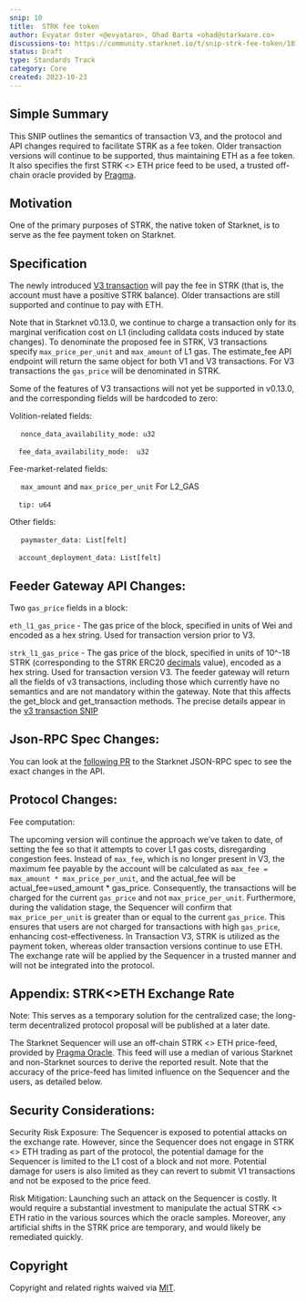 ```yaml
---
snip: 10
title:  STRK fee token
author: Evyatar Oster <@evyataro>, Ohad Barta <ohad@starkware.co>
discussions-to: https://community.starknet.io/t/snip-strk-fee-token/101924
status: Draft
type: Standards Track
category: Core
created: 2023-10-23
---
```



## Simple Summary
This SNIP outlines the semantics of transaction V3, and the protocol and API changes required to facilitate STRK as a fee token. Older transaction versions will continue to be supported, thus maintaining ETH as a fee token. It also specifies the first STRK <> ETH price feed to be used, a trusted off-chain oracle provided by [Pragma](https://www.pragmaoracle.com/). 

## Motivation

One of the primary purposes of STRK, the native token of Starknet, is to serve as the fee payment token on Starknet. 

## Specification

The newly introduced [V3 transaction](https://community.starknet.io/t/transaction-v3-snip/98228) will pay the fee in STRK (that is, the account must have a positive STRK balance). Older transactions are still supported and continue to pay with ETH. 

Note that in Starknet v0.13.0, we continue to charge a transaction only for its marginal verification cost on L1 (including calldata costs induced by state changes). To denominate the proposed fee in STRK, V3 transactions specify `max_price_per_unit` and `max_amount` of L1 gas. The estimate_fee API endpoint will return the same object for both V1 and V3 transactions. For V3 transactions the `gas_price` will be denominated in STRK.


Some of the features of V3 transactions will not yet be supported in v0.13.0, and the corresponding fields will be hardcoded to zero:

Volition-related fields:
    
&nbsp;&nbsp;&nbsp;&nbsp; `nonce_data_availability_mode: u32`
 
&nbsp;&nbsp;&nbsp;&nbsp;`fee_data_availability_mode:  u32`

Fee-market-related fields:

&nbsp;&nbsp;&nbsp;&nbsp; `max_amount` and `max_price_per_unit` For L2_GAS 

&nbsp;&nbsp;&nbsp;&nbsp;`tip: u64`

Other fields:

&nbsp;&nbsp;&nbsp;&nbsp; `paymaster_data: List[felt]`

&nbsp;&nbsp;&nbsp;&nbsp;`account_deployment_data: List[felt]`

## Feeder Gateway API Changes:
Two `gas_price` fields in a block:

`eth_l1_gas_price` - The gas price of the block, specified in units of Wei and encoded as a hex string. Used for transaction version prior to V3.

`strk_l1_gas_price` - The gas price of the block, specified in units of 10^-18 STRK (corresponding to the STRK ERC20 [decimals](https://docs.openzeppelin.com/contracts/4.x/api/token/erc20#ERC20-decimals) value), encoded as a hex string. Used for transaction version V3.
The feeder gateway will return all the fields of v3 transactions, including those which currently have no semantics and are not mandatory within the gateway. Note that this affects the get_block and get_transaction methods. The precise details appear in the [v3 transaction SNIP](https://github.com/EvyatarO/SNIPs/blob/snip-8/SNIPS/snip-8.md#specification)

## Json-RPC Spec Changes: 
You can look at the [following PR](https://github.com/starkware-libs/starknet-specs/pull/149/files) to the Starknet JSON-RPC spec to see the exact changes in the API.

## Protocol Changes: 
Fee computation:

The upcoming version will continue the approach we’ve taken to date, of setting the fee so that it attempts to cover L1 gas costs, disregarding congestion fees. Instead of `max_fee`, which is no longer present in V3, the maximum fee payable by the account will be calculated as `max_fee = max_amount * max_price_per_unit`,  and the actual_fee will be actual_fee=used_amount  * gas_price. Consequently, the transactions will be charged for the current `gas_price` and not `max_price_per_unit`.
Furthermore, during the validation stage, the Sequencer will confirm that `max_price_per_unit` is greater than or equal to the current `gas_price`. This ensures that users are not charged for transactions with high `gas_price`, enhancing cost-effectiveness.
In Transaction V3, STRK is utilized as the payment token, whereas older transaction versions continue to use ETH. The exchange rate will be applied by the Sequencer in a trusted manner and will not be integrated into the protocol.

## Appendix: STRK<>ETH Exchange Rate

Note: This serves as a temporary solution for the centralized case; the long-term decentralized protocol proposal will be published at a later date.

The Starknet Sequencer will use an off-chain STRK <> ETH price-feed, provided by [Pragma Oracle](https://www.pragmaoracle.com/). This feed will use a median of various Starknet and non-Starknet sources to derive the reported result. Note that the accuracy of the price-feed has limited influence on the Sequencer and the users, as detailed below. 

## Security Considerations:
Security Risk Exposure: The Sequencer is exposed to potential attacks on the exchange rate. However, since the Sequencer does not engage in STRK <> ETH trading as part of the protocol, the potential damage for the Sequencer is limited to the L1 cost of a block and not more. Potential damage for users is also limited as they can revert to submit V1 transactions and not be exposed to the price feed. 

Risk Mitigation: Launching such an attack on the Sequencer is costly. It would require a substantial investment to manipulate the actual STRK <> ETH ratio in the various sources which the oracle samples. Moreover, any artificial shifts in the STRK price are temporary, and would likely be remediated quickly.

## Copyright

Copyright and related rights waived via [MIT](../LICENSE).
